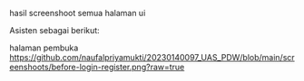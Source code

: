 hasil screenshoot semua halaman ui

Asisten sebagai berikut:

halaman pembuka
https://github.com/naufalpriyamukti/20230140097_UAS_PDW/blob/main/screenshoots/before-login-register.png?raw=true
